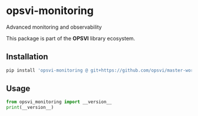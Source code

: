 # opsvi-monitoring

Advanced monitoring and observability

This package is part of the **OPSVI** library ecosystem.

## Installation

```bash
pip install 'opsvi-monitoring @ git+https://github.com/opsvi/master-workspace.git#subdirectory=libs/opsvi-monitoring'
```

## Usage

```python
from opsvi_monitoring import __version__
print(__version__)
```
